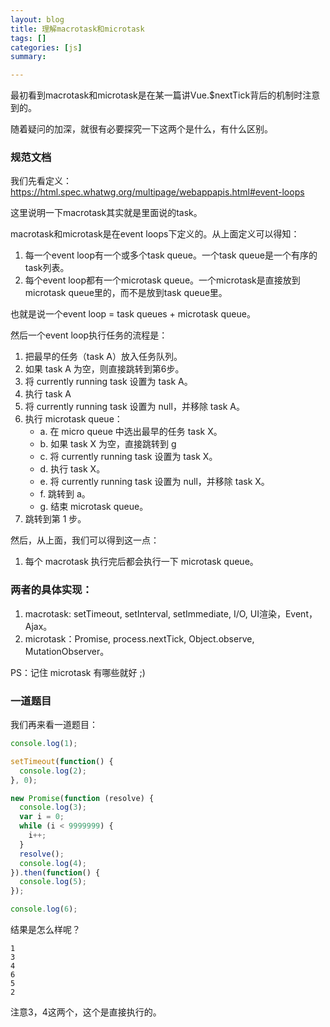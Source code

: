 ```yaml
---
layout: blog
title: 理解macrotask和microtask
tags: []
categories: [js]
summary: 

---
```


最初看到macrotask和microtask是在某一篇讲Vue.$nextTick背后的机制时注意到的。

随着疑问的加深，就很有必要探究一下这两个是什么，有什么区别。

### 规范文档

我们先看定义：https://html.spec.whatwg.org/multipage/webappapis.html#event-loops

这里说明一下macrotask其实就是里面说的task。

macrotask和microtask是在event loops下定义的。从上面定义可以得知：

1. 每一个event loop有一个或多个task queue。一个task queue是一个有序的task列表。
2. 每个event loop都有一个microtask queue。一个microtask是直接放到microtask queue里的，而不是放到task queue里。

也就是说一个event loop = task queues + microtask queue。

然后一个event loop执行任务的流程是：

1. 把最早的任务（task A）放入任务队列。
2. 如果 task A 为空，则直接跳转到第6步。
3. 将 currently running task 设置为 task A。
4. 执行 task A
5. 将 currently running task 设置为 null，并移除 task A。
6. 执行 microtask queue：
	- a. 在 micro queue 中选出最早的任务 task X。
	- b. 如果 task X 为空，直接跳转到 g
	- c. 将 currently running task 设置为 task X。
	- d. 执行 task X。
	- e. 将 currently running task 设置为 null，并移除 task X。
	- f. 跳转到 a。
	- g. 结束 microtask queue。
7. 跳转到第 1 步。

然后，从上面，我们可以得到这一点：

1. 每个 macrotask 执行完后都会执行一下 microtask queue。

### 两者的具体实现：

1. macrotask: setTimeout, setInterval, setImmediate, I/O, UI渲染，Event，Ajax。
2. microtask：Promise, process.nextTick, Object.observe, MutationObserver。

PS：记住 microtask 有哪些就好 ;)

### 一道题目

我们再来看一道题目：

```js
console.log(1);

setTimeout(function() {
  console.log(2);
}, 0);

new Promise(function (resolve) {
  console.log(3);
  var i = 0;
  while (i < 9999999) {
    i++;
  }
  resolve();
  console.log(4);
}).then(function() {
  console.log(5);
});

console.log(6);
```

结果是怎么样呢？

```plain
1
3
4
6
5
2
```

注意3，4这两个，这个是直接执行的。